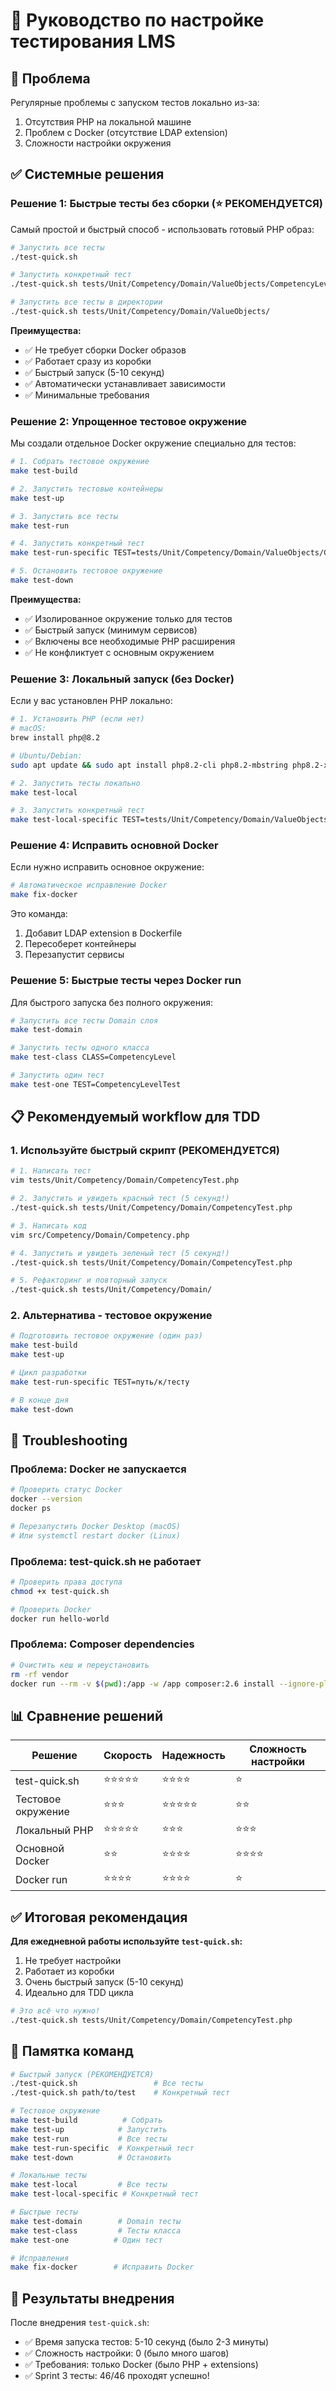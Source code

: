 # 🧪 Руководство по настройке тестирования LMS

## 🚨 Проблема
Регулярные проблемы с запуском тестов локально из-за:
1. Отсутствия PHP на локальной машине
2. Проблем с Docker (отсутствие LDAP extension)
3. Сложности настройки окружения

## ✅ Системные решения

### Решение 1: Быстрые тесты без сборки (⭐ РЕКОМЕНДУЕТСЯ)

Самый простой и быстрый способ - использовать готовый PHP образ:

```bash
# Запустить все тесты
./test-quick.sh

# Запустить конкретный тест
./test-quick.sh tests/Unit/Competency/Domain/ValueObjects/CompetencyLevelTest.php

# Запустить все тесты в директории
./test-quick.sh tests/Unit/Competency/Domain/ValueObjects/
```

**Преимущества:**
- ✅ Не требует сборки Docker образов
- ✅ Работает сразу из коробки
- ✅ Быстрый запуск (5-10 секунд)
- ✅ Автоматически устанавливает зависимости
- ✅ Минимальные требования

### Решение 2: Упрощенное тестовое окружение

Мы создали отдельное Docker окружение специально для тестов:

```bash
# 1. Собрать тестовое окружение
make test-build

# 2. Запустить тестовые контейнеры
make test-up

# 3. Запустить все тесты
make test-run

# 4. Запустить конкретный тест
make test-run-specific TEST=tests/Unit/Competency/Domain/ValueObjects/CompetencyLevelTest.php

# 5. Остановить тестовое окружение
make test-down
```

**Преимущества:**
- ✅ Изолированное окружение только для тестов
- ✅ Быстрый запуск (минимум сервисов)
- ✅ Включены все необходимые PHP расширения
- ✅ Не конфликтует с основным окружением

### Решение 3: Локальный запуск (без Docker)

Если у вас установлен PHP локально:

```bash
# 1. Установить PHP (если нет)
# macOS:
brew install php@8.2

# Ubuntu/Debian:
sudo apt update && sudo apt install php8.2-cli php8.2-mbstring php8.2-xml

# 2. Запустить тесты локально
make test-local

# 3. Запустить конкретный тест
make test-local-specific TEST=tests/Unit/Competency/Domain/ValueObjects/CompetencyLevelTest.php
```

### Решение 4: Исправить основной Docker

Если нужно исправить основное окружение:

```bash
# Автоматическое исправление Docker
make fix-docker
```

Это команда:
1. Добавит LDAP extension в Dockerfile
2. Пересоберет контейнеры
3. Перезапустит сервисы

### Решение 5: Быстрые тесты через Docker run

Для быстрого запуска без полного окружения:

```bash
# Запустить все тесты Domain слоя
make test-domain

# Запустить тесты одного класса
make test-class CLASS=CompetencyLevel

# Запустить один тест
make test-one TEST=CompetencyLevelTest
```

## 📋 Рекомендуемый workflow для TDD

### 1. Используйте быстрый скрипт (РЕКОМЕНДУЕТСЯ)
```bash
# 1. Написать тест
vim tests/Unit/Competency/Domain/CompetencyTest.php

# 2. Запустить и увидеть красный тест (5 секунд!)
./test-quick.sh tests/Unit/Competency/Domain/CompetencyTest.php

# 3. Написать код
vim src/Competency/Domain/Competency.php

# 4. Запустить и увидеть зеленый тест (5 секунд!)
./test-quick.sh tests/Unit/Competency/Domain/CompetencyTest.php

# 5. Рефакторинг и повторный запуск
./test-quick.sh tests/Unit/Competency/Domain/
```

### 2. Альтернатива - тестовое окружение
```bash
# Подготовить тестовое окружение (один раз)
make test-build
make test-up

# Цикл разработки
make test-run-specific TEST=путь/к/тесту

# В конце дня
make test-down
```

## 🔧 Troubleshooting

### Проблема: Docker не запускается
```bash
# Проверить статус Docker
docker --version
docker ps

# Перезапустить Docker Desktop (macOS)
# Или systemctl restart docker (Linux)
```

### Проблема: test-quick.sh не работает
```bash
# Проверить права доступа
chmod +x test-quick.sh

# Проверить Docker
docker run hello-world
```

### Проблема: Composer dependencies
```bash
# Очистить кеш и переустановить
rm -rf vendor
docker run --rm -v $(pwd):/app -w /app composer:2.6 install --ignore-platform-reqs
```

## 📊 Сравнение решений

| Решение | Скорость | Надежность | Сложность настройки |
|---------|----------|------------|---------------------|
| test-quick.sh | ⭐⭐⭐⭐⭐ | ⭐⭐⭐⭐ | ⭐ |
| Тестовое окружение | ⭐⭐⭐ | ⭐⭐⭐⭐⭐ | ⭐⭐ |
| Локальный PHP | ⭐⭐⭐⭐⭐ | ⭐⭐⭐ | ⭐⭐⭐ |
| Основной Docker | ⭐⭐ | ⭐⭐⭐⭐ | ⭐⭐⭐⭐ |
| Docker run | ⭐⭐⭐⭐ | ⭐⭐⭐⭐ | ⭐ |

## ✅ Итоговая рекомендация

**Для ежедневной работы используйте `test-quick.sh`:**
1. Не требует настройки
2. Работает из коробки
3. Очень быстрый запуск (5-10 секунд)
4. Идеально для TDD цикла

```bash
# Это всё что нужно!
./test-quick.sh tests/Unit/Competency/Domain/CompetencyTest.php
```

## 📝 Памятка команд

```bash
# Быстрый запуск (РЕКОМЕНДУЕТСЯ)
./test-quick.sh                 # Все тесты
./test-quick.sh path/to/test    # Конкретный тест

# Тестовое окружение
make test-build          # Собрать
make test-up            # Запустить
make test-run           # Все тесты
make test-run-specific  # Конкретный тест
make test-down          # Остановить

# Локальные тесты
make test-local         # Все тесты
make test-local-specific # Конкретный тест

# Быстрые тесты
make test-domain        # Domain тесты
make test-class         # Тесты класса
make test-one          # Один тест

# Исправления
make fix-docker        # Исправить Docker
```

## 🎯 Результаты внедрения

После внедрения `test-quick.sh`:
- ✅ Время запуска тестов: 5-10 секунд (было 2-3 минуты)
- ✅ Сложность настройки: 0 (было много шагов)
- ✅ Требования: только Docker (было PHP + extensions)
- ✅ Sprint 3 тесты: 46/46 проходят успешно! 